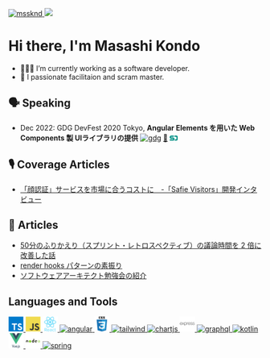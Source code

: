 <p>
  <a href="https://github.com/mssknd/mssknd/">
    <img src="https://komarev.com/ghpvc/?username=yutkat" alt="mssknd" />
  </a>
  <a href="http://twitter.com/mssknd">
    <img height="20" src="https://img.shields.io/twitter/follow/mssknd?label=Twitter&logo=twitter&style=flat" />
  </a>
  <!-- <a href="https://github.com/mssknd">
    <img height="20" src="https://img.shields.io/github/followers/mssknd?label=follow&logo=github&style=flat" />
  </a> -->
</p>

# Hi there, I'm Masashi Kondo

- 🧑🏻‍💻 I’m currently working as a software developer.
- 🏉 I passionate facilitaion and scram master.

<!-- <img align="left" src="https://github-readme-stats.vercel.app/api?username=MssKnd&count_private=true&show_icons=true&count_private=true&theme=transparent" width="42%"> -->

## 🗣 Speaking
- Dec 2022: GDG DevFest 2020 Tokyo, **Angular Elements を用いた Web Components 製 UIライブラリの提供**
<a href="https://www.youtube.com/watch?v=8ZNOyPwKWTc" target="blank" style="text-align: center;"><img  src="https://raw.githubusercontent.com/rahuldkjain/github-profile-readme-generator/master/src/images/icons/Social/youtube.svg" alt="gdg" height="16" width="16" /></a>
<a href="https://tokyo.gdgjapan.org/devfest2020/schedule/1/121">📝</a>
<a href="https://speakerdeck.com/mssknd/angular-elements-woyong-ita-web-components-zhi-uiraiburarifalseti-gong"><svg width="16px" viewBox="0 0 256 160" version="1.1" xmlns="http://www.w3.org/2000/svg" xmlns:xlink="http://www.w3.org/1999/xlink" preserveAspectRatio="xMidYMid">
  <g>
      <path d="M106.932331,100 L50,100 C22.3857624,100 0,77.6142376 0,50 C0,22.3857624 22.3857624,0 50,0 L116.421053,0 C127.466748,0 136.421053,8.9543048 136.421053,20 C136.421053,31.0456952 127.466748,40 116.421053,40 L48.977444,40 C43.454596,40 38.977444,44.4771528 38.977444,50 C38.977444,55.5228472 43.454596,60 48.977444,60 L105.909774,60 C133.524012,60 155.909774,82.3857624 155.909774,110 C155.909774,137.614238 133.524012,160 105.909774,160 L20,160 C8.9543048,160 0,151.045695 0,140 C0,128.954305 8.9543048,120 20,120 L106.932331,120 C112.455178,120 116.932331,115.522847 116.932331,110 C116.932331,104.477153 112.455178,100 106.932331,100 Z M149.013633,160 C162.31303,151.005667 171.818454,136.66797 174.567639,120 L206.843433,120 C212.273117,120 216.674746,115.522847 216.674746,110 L216.674746,50 C216.674746,44.4771528 212.273117,40 206.843433,40 L148.210526,40 C152.880793,34.6924352 155.720602,27.683544 155.720602,20 C155.720602,12.316456 152.880793,5.3075648 148.210526,0 L216.674746,0 C238.393484,0 256,17.9086104 256,40 L256,120 C256,142.09139 238.393484,160 216.674746,160 L149.013633,160 Z" fill="#009287"></path>
  </g>
</svg></a>

## 🎙 Coverage Articles
- [「顔認証」サービスを市場に合うコストに　-「Safie Visitors」開発インタビュー](https://safie.co.jp/news/802/)

## 📝 Articles
- [50分のふりかえり（スプリント・レトロスペクティブ）の議論時間を 2 倍に改善した話](https://zenn.dev/loglass/articles/e003bcf5338136)
- [render hooks パターンの素振り](https://zenn.dev/mssknd/articles/1046a44b9d9502)
- [ソフトウェアアーキテクト勉強会の紹介](https://engineers.safie.link/entry/2020/06/09/%E3%82%BD%E3%83%95%E3%83%88%E3%82%A6%E3%82%A7%E3%82%A2%E3%82%A2%E3%83%BC%E3%82%AD%E3%83%86%E3%82%AF%E3%83%88%E5%8B%89%E5%BC%B7%E4%BC%9A%E3%81%AE%E7%B4%B9%E4%BB%8B)


## Languages and Tools

<p>
  <a href="https://www.typescriptlang.org/" target="_blank" rel="noreferrer">
    <img src="https://raw.githubusercontent.com/devicons/devicon/master/icons/typescript/typescript-original.svg" alt="typescript" width="30" height="30"/>
  </a>
  <a href="https://developer.mozilla.org/en-US/docs/Web/JavaScript" target="_blank" rel="noreferrer">
    <img src="https://raw.githubusercontent.com/devicons/devicon/master/icons/javascript/javascript-original.svg" alt="javascript" width="30" height="30"/>
  </a>
  <a href="https://reactjs.org/" target="_blank" rel="noreferrer">
    <img src="https://raw.githubusercontent.com/devicons/devicon/master/icons/react/react-original-wordmark.svg" alt="react" width="30" height="30"/>
  </a>
  <a href="https://angular.io" target="_blank" rel="noreferrer">
    <img src="https://angular.io/assets/images/logos/angular/angular.svg" alt="angular" width="30" height="30"/>
  </a>
  <a href="https://www.w3schools.com/css/" target="_blank" rel="noreferrer">
    <img src="https://raw.githubusercontent.com/devicons/devicon/master/icons/css3/css3-original-wordmark.svg" alt="css3" width="30" height="30"/>
  </a>
  <a href="https://tailwindcss.com/" target="_blank" rel="noreferrer">
    <img src="https://www.vectorlogo.zone/logos/tailwindcss/tailwindcss-icon.svg" alt="tailwind" width="30" height="30"/>
  </a>
  <a href="https://www.chartjs.org" target="_blank" rel="noreferrer">
    <img src="https://www.chartjs.org/media/logo-title.svg" alt="chartjs" width="30" height="30"/>
  </a>
  <a href="https://expressjs.com" target="_blank" rel="noreferrer">
    <img src="https://raw.githubusercontent.com/devicons/devicon/master/icons/express/express-original-wordmark.svg" alt="express" width="30" height="30"/>
  </a>
  <a href="https://graphql.org" target="_blank" rel="noreferrer">
    <img src="https://www.vectorlogo.zone/logos/graphql/graphql-icon.svg" alt="graphql" width="30" height="30"/>
  </a>
  <a href="https://kotlinlang.org" target="_blank" rel="noreferrer">
    <img src="https://www.vectorlogo.zone/logos/kotlinlang/kotlinlang-icon.svg" alt="kotlin" width="30" height="30"/>
  </a>
  <a href="https://vuejs.org/" target="_blank" rel="noreferrer">
    <img src="https://raw.githubusercontent.com/devicons/devicon/master/icons/vuejs/vuejs-original-wordmark.svg" alt="vuejs" width="30" height="30"/>
  </a>
  <a href="https://nodejs.org" target="_blank" rel="noreferrer">
    <img src="https://raw.githubusercontent.com/devicons/devicon/master/icons/nodejs/nodejs-original-wordmark.svg" alt="nodejs" width="30" height="30"/>
  </a>
  <a href="https://spring.io/" target="_blank" rel="noreferrer">
    <img src="https://www.vectorlogo.zone/logos/springio/springio-icon.svg" alt="spring" width="30" height="30"/>
  </a>
</p>
